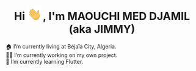 <h1 align="center">Hi <img src="https://github.com/MMedDjamil/MMedDjamil/blob/master/hi.gif" width="40px" />, I'm MAOUCHI MED DJAMIL (aka JIMMY) </h1>

🏠 I’m currently living at Béjaïa City, Algeria. <br/>
👨‍💻 I’m currently working on my own project.<br/>
🌱 I’m currently learning Flutter.<br/>
<!--
**MMedDjamil/MMedDjamil** is a ✨ _special_ ✨ repository because its `README.md` (this file) appears on your GitHub profile.

Here are some ideas to get you started:

- 🔭 I’m currently working on ...
- 🌱 I’m currently learning ...
- 👯 I’m looking to collaborate on ...
- 🤔 I’m looking for help with ...
- 💬 Ask me about ...
- 📫 How to reach me: ...
- 😄 Pronouns: ...
- ⚡ Fun fact: ...
-->
